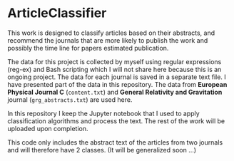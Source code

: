 # ArticleClassifier
This work is designed to classify articles based on their abstracts, and recommend the journals that are more likely to publish the work and possibly the time line for papers estimated publication.

The data for this project is collected by myself using regular expressions (reg-ex) and Bash scripting which I will not share here because this is an ongoing project. The data for each journal is saved in a separate text file. I have presented part of the data in this repository. The data from **European Physical Journal C** (`content.txt`) and **General Relativity and Gravitation** journal (`grg_abstracts.txt`) are used here.

In this repository I keep the Jupyter notebook that I used to apply classification algorithms and process the text. The rest of the work will be uploaded upon completion. 

This code only includes the abstract text of the articles from two journals and will therefore have 2 classes. (It will be generalized soon ...)
